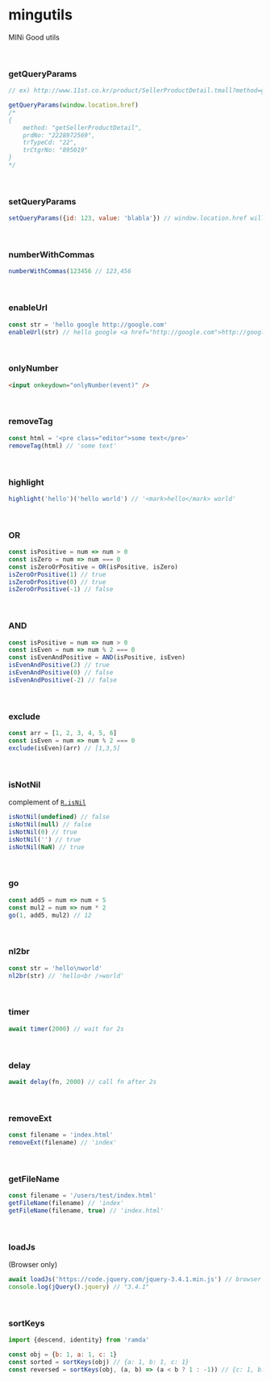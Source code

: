# mingutils

MINi Good utils

<br>

### getQueryParams

```javascript
// ex) http://www.11st.co.kr/product/SellerProductDetail.tmall?method=getSellerProductDetail&prdNo=2228972569&trTypeCd=22&trCtgrNo=895019

getQueryParams(window.location.href)
/*
{
    method: "getSellerProductDetail",
    prdNo: "2228972569",
    trTypeCd: "22",
    trCtgrNo: "895019"
}
*/
```

<br>

### setQueryParams

```javascript
setQueryParams({id: 123, value: 'blabla'}) // window.location.href will be 'https://blabla.com?id=123&value=blabla'
```

<br>

### numberWithCommas

```javascript
numberWithCommas(123456 // 123,456
```

<br>

### enableUrl

```javascript
const str = 'hello google http://google.com'
enableUrl(str) // hello google <a href="http://google.com">http://google.com</a>
```

<br>

### onlyNumber

```html
<input onkeydown="onlyNumber(event)" />
```

<br>

### removeTag

```javascript
const html = '<pre class="editor">some text</pre>'
removeTag(html) // 'some text'
```

<br>

### highlight

```javascript
highlight('hello')('hello world') // '<mark>hello</mark> world'
```

<br>

### OR

```javascript
const isPositive = num => num > 0
const isZero = num => num === 0
const isZeroOrPositive = OR(isPositive, isZero)
isZeroOrPositive(1) // true
isZeroOrPositive(0) // true
isZeroOrPositive(-1) // false
```

<br>

### AND

```javascript
const isPositive = num => num > 0
const isEven = num => num % 2 === 0
const isEvenAndPositive = AND(isPositive, isEven)
isEvenAndPositive(2) // true
isEvenAndPositive(0) // false
isEvenAndPositive(-2) // false
```

<br>

### exclude

```javascript
const arr = [1, 2, 3, 4, 5, 6]
const isEven = num => num % 2 === 0
exclude(isEven)(arr) // [1,3,5]
```

<br>

### isNotNil

complement of [`R.isNil`](https://ramdajs.com/docs/#isNil)

```javascript
isNotNil(undefined) // false
isNotNil(null) // false
isNotNil(0) // true
isNotNil('') // true
isNotNil(NaN) // true
```

<br>

### go

```javascript
const add5 = num => num + 5
const mul2 = num => num * 2
go(1, add5, mul2) // 12
```

<br>

### nl2br

```javascript
const str = 'hello\nworld'
nl2br(str) // 'hello<br />world'
```

<br>

### timer

```javascript
await timer(2000) // wait for 2s
```

<br>

### delay

```javascript
await delay(fn, 2000) // call fn after 2s
```

<br>

### removeExt

```javascript
const filename = 'index.html'
removeExt(filename) // 'index'
```

<br>

### getFileName

```javascript
const filename = '/users/test/index.html'
getFileName(filename) // 'index'
getFileName(filename, true) // 'index.html'
```

<br>

### loadJs

(Browser only)

```javascript
await loadJs('https://code.jquery.com/jquery-3.4.1.min.js') // browser only
console.log(jQuery().jquery) // "3.4.1"
```

<br>

### sortKeys

```javascript
import {descend, identity} from 'ramda'

const obj = {b: 1, a: 1, c: 1}
const sorted = sortKeys(obj) // {a: 1, b: 1, c: 1}
const reversed = sortKeys(obj, (a, b) => (a < b ? 1 : -1)) // {c: 1, b: 1, a: 1}
```
